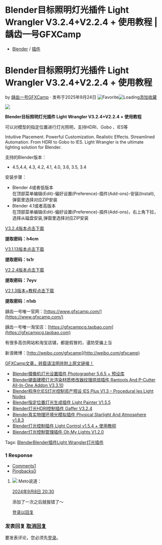 # Blender目标照明灯光插件 Light Wrangler V3.2.4+V2.2.4 + 使用教程 | 龋齿一号GFXCamp

-   [Blender](https://www.gfxcamp.com/category/plug-ins/blender/) / [插件](https://www.gfxcamp.com/category/plug-ins/)

# Blender目标照明灯光插件 Light Wrangler V3.2.4+V2.2.4 + 使用教程

by [龋齿一号GFXCamp](https://www.gfxcamp.com/author/gfxcamp/ "文章作者 龋齿一号GFXCamp") · 发布于2025年9月24日 ![Favorite](https://www.gfxcamp.com/wp-content/plugins/wp-favorite-posts/img/star.png "Favorite")![Loading](https://www.gfxcamp.com/wp-content/plugins/wp-favorite-posts/img/loading.gif "Loading")[添加收藏](?wpfpaction=add&postid=121489 "添加收藏")

![](https://www.gfxcamp.com/wp-content/uploads/2024/05/Light-Wrangler.jpg)

**Blender目标照明灯光插件 Light Wrangler V3.2.4+V2.2.4 + 使用教程**

可以对模型的指定位置进行灯光照明，支持HDRI、Gobo 、IES等

Intuitive Placement. Powerful Customization. Realistic Effects. Streamlined Automation. From HDRI to Gobo to IES. Light Wrangler is the ultimate lighting solution for Blender.

支持的Blender版本：

-   4.5,4.4, 4.3, 4.2, 4.1, 4.0, 3.6, 3.5, 3.4

安装步骤：

-   Blender 4或者低版本  
    在顶部菜单编辑(Edit)-偏好设置(Preference)-插件(Add-ons)-安装(Install),弹窗里选择对应ZIP安装
-   Blender 4.1或者高版本  
    在顶部菜单编辑(Edit)-偏好设置(Preference)-插件(Add-ons)，右上角下拉，选择从磁盘安装,弹窗里选择对应ZIP安装

[V3.2.4版本点击下载](https://pan.baidu.com/s/1cjl1fBCgsw-z8AY64xu9pA?pwd=h4cm)

**提取密码：h4cm**

[V3.1.13版本点击下载](https://pan.baidu.com/s/1Y94UFe7-kaOibxxcYtiMvw?pwd=ts1r)

**提取密码：ts1r**

[V2.2.4版本点击下载](https://pan.baidu.com/s/1RWODzurqyviRH7KOVf23uQ?pwd=7eyv)

**提取密码：7eyv**

[V2.1.3版本+教程点击下载](https://pan.baidu.com/s/1fQS1lmNbZl8TaRxI__pCcg?pwd=n1xb)

**提取密码：n1xb**

龋齿一号唯一官网：[https://www.gfxcamp.com/](https://www.gfxcamp.com/)

龋齿一号唯一淘宝店：[https://gfxcampcg.taobao.com](https://gfxcampcg.taobao.com)

有很多高仿网站和淘宝店铺，都是假冒的，谨防受骗上当

新浪微博：[http://weibo.com/gfxcamp](http://weibo.com/gfxcamp)

[GFXCamp文章，转载请注明并附上原文链接！](https://www.gfxcamp.com)

-   [![Blender摄像机灯光设置插件 Photographer 5.6.5 + 预设库](data:image/gif;base64,R0lGODlhAQABAIAAAAAAAP///yH5BAEAAAAALAAAAAABAAEAAAIBRAA7)](https://www.gfxcamp.com/photographer-for-blender/)[Blender摄像机灯光设置插件 Photographer 5.6.5 + 预设库](https://www.gfxcamp.com/photographer-for-blender/)
-   [![Blender硬面建模灯光渲染材质修改器纹理烘焙插件 Rantools And P-Cutter All-In-One Addon V3.3.10](data:image/gif;base64,R0lGODlhAQABAIAAAAAAAP///yH5BAEAAAAALAAAAAABAAEAAAIBRAA7)](https://www.gfxcamp.com/rantools-and-p-cutter-all-in-one-addon/)[Blender硬面建模灯光渲染材质修改器纹理烘焙插件 Rantools And P-Cutter All-In-One Addon V3.3.10](https://www.gfxcamp.com/rantools-and-p-cutter-all-in-one-addon/)
-   [![Blender程序化IES灯光控制资产预设 IES Plus V1.3 – Procedural Ies Light Nodes](data:image/gif;base64,R0lGODlhAQABAIAAAAAAAP///yH5BAEAAAAALAAAAAABAAEAAAIBRAA7)](https://www.gfxcamp.com/ies-plus/)[Blender程序化IES灯光控制资产预设 IES Plus V1.3 – Procedural Ies Light Nodes](https://www.gfxcamp.com/ies-plus/)
-   [![Blender指定位置灯光生成插件 Light Painter V1.5.5](data:image/gif;base64,R0lGODlhAQABAIAAAAAAAP///yH5BAEAAAAALAAAAAABAAEAAAIBRAA7)](https://www.gfxcamp.com/light-painter-blender/)[Blender指定位置灯光生成插件 Light Painter V1.5.5](https://www.gfxcamp.com/light-painter-blender/)
-   [![Blender灯光HDRI控制插件 Gaffer V3.2.4](data:image/gif;base64,R0lGODlhAQABAIAAAAAAAP///yH5BAEAAAAALAAAAAABAAEAAAIBRAA7)](https://www.gfxcamp.com/gaffer/)[Blender灯光HDRI控制插件 Gaffer V3.2.4](https://www.gfxcamp.com/gaffer/)
-   [![Blender真实物理环境光模拟插件 Physical Starlight And Atmosphere v1.8.3](data:image/gif;base64,R0lGODlhAQABAIAAAAAAAP///yH5BAEAAAAALAAAAAABAAEAAAIBRAA7)](https://www.gfxcamp.com/physical-starlight-and-atmosphere/)[Blender真实物理环境光模拟插件 Physical Starlight And Atmosphere v1.8.3](https://www.gfxcamp.com/physical-starlight-and-atmosphere/)
-   [![Blender灯光控制插件 Light Control v1.5.4 + 使用教程](data:image/gif;base64,R0lGODlhAQABAIAAAAAAAP///yH5BAEAAAAALAAAAAABAAEAAAIBRAA7)](https://www.gfxcamp.com/light-control/)[Blender灯光控制插件 Light Control v1.5.4 + 使用教程](https://www.gfxcamp.com/light-control/)
-   [![Blender灯光控制管理插件 Oh My Lights V1.2.0](data:image/gif;base64,R0lGODlhAQABAIAAAAAAAP///yH5BAEAAAAALAAAAAABAAEAAAIBRAA7)](https://www.gfxcamp.com/oh-my-lights/)[Blender灯光控制管理插件 Oh My Lights V1.2.0](https://www.gfxcamp.com/oh-my-lights/)

[](javascript:void\(0\); "微博")[](javascript:void\(0\); "微信")[](javascript:void\(0\); "QQ")[](javascript:void\(0\); "QQ空间")

Tags: [Blender](https://www.gfxcamp.com/tag/blender/)[Blender插件](https://www.gfxcamp.com/tag/blender%e6%8f%92%e4%bb%b6/)[Light Wrangler](https://www.gfxcamp.com/tag/light-wrangler/)[灯光插件](https://www.gfxcamp.com/tag/%e7%81%af%e5%85%89%e6%8f%92%e4%bb%b6/)

### 1 Response

-   [Comments1](#commentlist-container)
-   [Pingbacks0](#pinglist-container)

1.  ![](//thirdqq.qlogo.cn/ek_qqapp/AQDSu1bSGlwVgo4eZrhfYh3Oic4URt7VsoY9ib6ggaZIh4HYVsyFyjicT0lrA7IHMrBU4h23Lol/100) Meto说道：
    
    [2024年9月8日 20:30](https://www.gfxcamp.com/light-wrangler/#comment-39233)
    
    添加了一次之后就报错了～
    
    [登录以回复](https://www.gfxcamp.com/wp-login.php?redirect_to=https%3A%2F%2Fwww.gfxcamp.com%2Flight-wrangler%2F)
    

### 发表回复 [取消回复](/light-wrangler/#respond)

要发表评论，您必须先[登录](https://www.gfxcamp.com/wp-login.php?redirect_to=https%3A%2F%2Fwww.gfxcamp.com%2Flight-wrangler%2F)。